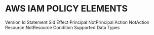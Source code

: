 # AWS IAM POLICY ELEMENTS
Version
Id
Statement
Sid
Effect
Principal
NotPrincipal
Action
NotAction
Resource
NotResource
Condition
Supported Data Types
